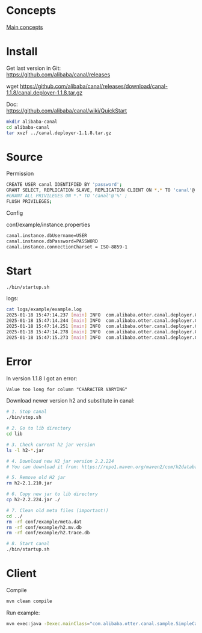# Concepts

[Main concepts](./concepts.md)

# Install

Get last version in Git:  
https://github.com/alibaba/canal/releases

wget https://github.com/alibaba/canal/releases/download/canal-1.1.8/canal.deployer-1.1.8.tar.gz

Doc:  
https://github.com/alibaba/canal/wiki/QuickStart

```bash
mkdir alibaba-canal
cd alibaba-canal
tar xvzf ../canal.deployer-1.1.8.tar.gz
```

# Source

Permission

```bash
CREATE USER canal IDENTIFIED BY 'password';  
GRANT SELECT, REPLICATION SLAVE, REPLICATION CLIENT ON *.* TO 'canal'@'%';
#GRANT ALL PRIVILEGES ON *.* TO 'canal'@'%' ;
FLUSH PRIVILEGES;
```

Config

conf/example/instance.properties

```bash
canal.instance.dbUsername=USER
canal.instance.dbPassword=PASSWORD
canal.instance.connectionCharset = ISO-8859-1
```

# Start

```bash
./bin/startup.sh
```

logs:
```bash
cat logs/example/example.log
2025-01-18 15:47:14.237 [main] INFO  com.alibaba.otter.canal.deployer.CanalLauncher - ## set default uncaught exception handler
2025-01-18 15:47:14.244 [main] INFO  com.alibaba.otter.canal.deployer.CanalLauncher - ## load canal configurations
2025-01-18 15:47:14.251 [main] INFO  com.alibaba.otter.canal.deployer.CanalStarter - ## start the canal server.
2025-01-18 15:47:14.278 [main] INFO  com.alibaba.otter.canal.deployer.CanalController - ## start the canal server[192.168.0.51(192.168.0.51):11111]
2025-01-18 15:47:15.273 [main] INFO  com.alibaba.otter.canal.deployer.CanalStarter - ## the canal server is running now ......
```

# Error

In version 1.1.8 I got an error:

```txt
Value too long for column "CHARACTER VARYING"
```

Download newer version h2 and substitute in canal:

```bash
# 1. Stop canal
./bin/stop.sh

# 2. Go to lib directory
cd lib

# 3. Check current h2 jar version
ls -l h2-*.jar

# 4. Download new H2 jar version 2.2.224
# You can download it from: https://repo1.maven.org/maven2/com/h2database/h2/2.2.224/h2-2.2.224.jar

# 5. Remove old H2 jar
rm h2-2.1.210.jar

# 6. Copy new jar to lib directory
cp h2-2.2.224.jar ./

# 7. Clean old meta files (important!)
cd ../
rm -rf conf/example/meta.dat
rm -rf conf/example/h2.mv.db
rm -rf conf/example/h2.trace.db

# 8. Start canal
./bin/startup.sh
```

# Client

Compile

```bash
mvn clean compile
```
Run example:

```bash
mvn exec:java -Dexec.mainClass="com.alibaba.otter.canal.sample.SimpleCanalClientExample"
```